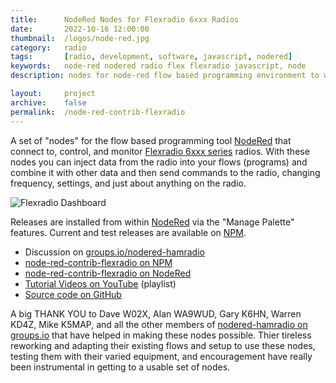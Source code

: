```yaml
---
title: 		NodeRed Nodes for Flexradio 6xxx Radios
date: 		2022-10-16 12:00:00
thumbnail: 	/logos/node-red.jpg
category: 	radio
tags: 		[radio, development, software, javascript, nodered]
keywords:   node-red nodered radio flex flexradio javascript, node
description: nodes for node-red flow based programming environment to work with FlexRadio radios

layout:     project
archive:	false
permalink:  /node-red-contrib-flexradio
---
```

A set of "nodes" for the flow based programming tool [NodeRed](https://nodered.org) that connect to, control, and monitor [Flexradio 6xxx series](https://www.flexradio.com) radios. With these nodes you can inject data from the radio into your flows (programs) and combine it with other data and then send commands to the radio, changing frequency, settings, and just about anything on the radio.

![Flexradio Dashboard]({{site.baseurl}}/assets/projects/flex-dashboard.png)

Releases are installed from within [NodeRed](https://nodered.org) via the "Manage Palette" features. Current and test releases are available on [NPM](https://www.npmjs.com/package/node-red-contrib-flexradio).

* Discussion on [groups.io/nodered-hamradio](https://groups.io/g/nodered-hamradio)
* [node-red-contrib-flexradio on NPM](https://www.npmjs.com/package/node-red-contrib-flexradio)
* [node-red-contrib-flexradio on NodeRed](https://flows.nodered.org/node/node-red-contrib-flexradio)
* [Tutorial Videos on YouTube](https://www.youtube.com/playlist?list=PLFeSzqhDMutUQJwLXwDYo94M8RThH9I6U) (playlist)
* [Source code on GitHub](https://github.com/stephenhouser/node-red-contrib-flexradio)

A big THANK YOU to Dave W02X, Alan WA9WUD, Gary K6HN, Warren KD4Z, Mike K5MAP, and all the other members of [nodered-hamradio on groups.io](](https://groups.io/g/nodered-hamradio)) that have helped in making these nodes possible. Thier tireless reworking and adapting their existing flows and setup to use these nodes, testing them with their varied equipment, and encouragement have really been instrumental in getting to a usable set of nodes.
